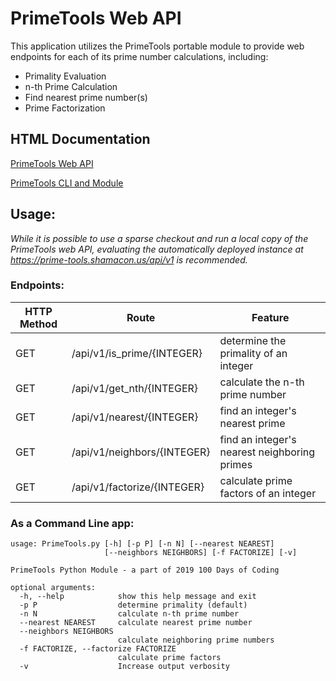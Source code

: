# PrimeTools Web API
This application utilizes the PrimeTools portable module to provide web endpoints for each of its prime number calculations, including:
- Primality Evaluation
- n-th Prime Calculation
- Find nearest prime number(s)
- Prime Factorization

## HTML Documentation
[PrimeTools Web API](https://prime-tools.shamacon.us/docs/flask_api.html)

[PrimeTools CLI and Module](https://prime-tools.shamacon.us/docs/PrimeTools.html)

## Usage:
_While it is possible to use a sparse checkout and run a local copy of the PrimeTools web API, evaluating the automatically deployed instance at https://prime-tools.shamacon.us/api/v1 is recommended._

### Endpoints:
HTTP Method	| Route				| Feature
--------------- | ----------------------------- | ----------
GET		| /api/v1/is_prime/{INTEGER}	| determine the primality of an integer
GET		| /api/v1/get_nth/{INTEGER}	| calculate the n-th prime number
GET		| /api/v1/nearest/{INTEGER}	| find an integer's nearest prime
GET		| /api/v1/neighbors/{INTEGER}	| find an integer's nearest neighboring primes
GET		| /api/v1/factorize/{INTEGER}	| calculate prime factors of an integer

### As a Command Line app:
```
usage: PrimeTools.py [-h] [-p P] [-n N] [--nearest NEAREST]
                     [--neighbors NEIGHBORS] [-f FACTORIZE] [-v]

PrimeTools Python Module - a part of 2019 100 Days of Coding

optional arguments:
  -h, --help            show this help message and exit
  -p P                  determine primality (default)
  -n N                  calculate n-th prime number
  --nearest NEAREST     calculate nearest prime number
  --neighbors NEIGHBORS
                        calculate neighboring prime numbers
  -f FACTORIZE, --factorize FACTORIZE
                        calculate prime factors
  -v                    Increase output verbosity
```
